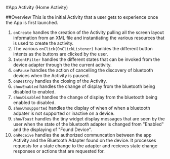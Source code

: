 #App Activity (Home Activity)


##Overview
This is the initial Activity that a user gets to experience once the App is first launched.
1. `onCreate` handles the creation of the Activity pulling all the screen layout information from an XML file and instantiating the various resources that is used to create the activity.
2. The various `onClick(OnClickListener)` hanldes the different button intents as the buttons are clicked by the user.
3. `IntentFilter` handles the different states that can be invoked from the device adapter through the the current activity.
4. `onPause` handles the action of cancelling the discovery of bluetooth devices when the Activity is paused.
5. `onDestroy` handles the closing of the Activity.
6. `showEnabled`  handles the change of display from the bluetooth being disabled to enabled.
7. `showDisabled`  handles the change of display from the bluetooth being enabled to disabled.
8. `showUnsupported` handles the display of when of when a bluetooth adpater is not supported or inactive on a device.
9. `showToast` handles the tiny widget display messages that are seen by the user when the state of the bluetooth adapter is changed from "Enabled" and the displaying of "Found Device".
10. `onReceive` handles the authorized communcation between the app Activity and the Bluetooth Adapter found on the device. It processes requests for a state change to the adapter and recieves state change responses or actions that are requested for.
